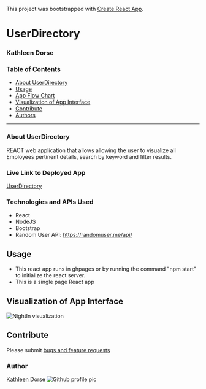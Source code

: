 
This project was bootstrapped with [Create React App](https://github.com/facebook/create-react-app).

# UserDirectory

### Kathleen Dorse
### Table of Contents

- [About UserDirectory](#about-UserDirectory)
- [Usage](#usage)
- [App Flow Chart](#app-flow-chart)
- [Visualization of App Interface](#visualization-of-app-interface)
- [Contribute](#contribute)
- [Authors](#authors)

---

### About UserDirectory

REACT web application that allows allowing the user to visualize all Employees pertinent details, search by keyword and filter results.

### Live Link to Deployed App

[UserDirectory](https://kathleendorse.github.io/UserDirectory/)

### Technologies and APIs Used

- React
- NodeJS
- Bootstrap
- Random User API: https://randomuser.me/api/

## Usage

- This react app runs in ghpages or by running the command "npm start" to initialize the react server.
- This is a single page React app

## Visualization of App Interface

![NightIn visualization](https://res.cloudinary.com/katedorse/image/upload/v1607372407/userdirectory_jfnohx.png)
​

## Contribute

Please submit [bugs and feature requests](https://github.com/kathleendorse/UserDirectory/issues)

### Author

[Kathleen Dorse](https://github.com/kathleendorse)
![Github profile pic](https://avatars2.githubusercontent.com/kathleendorse)

